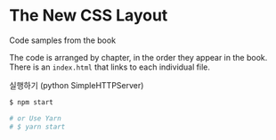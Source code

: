 # The New CSS Layout

Code samples from the book

The code is arranged by chapter, in the order they appear in the book. There is an `index.html` that links to each individual file.

실행하기 (python SimpleHTTPServer)
```sh
$ npm start

# or Use Yarn
# $ yarn start
```
